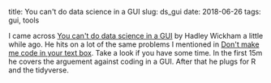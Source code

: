 title: You can't do data science in a GUI
slug: ds_gui
date: 2018-06-26
tags: gui, tools

I came across 
[You can't do data science in a GUI](https://www.youtube.com/watch?v=cpbtcsGE0OA)
by Hadley Wickham a little while ago.
He hits on a lot of the same problems I mentioned in
[Don't make me code in your text box](https://blog.harterrt.com/coding_in_textboxes.html).
Take a look if you have some time.
In the first 15m he covers the arguement against coding in a GUI.
After that he plugs for R and the tidyverse.
